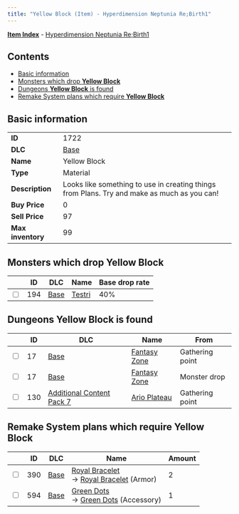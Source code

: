 ```yaml
---
title: "Yellow Block (Item) - Hyperdimension Neptunia Re;Birth1"
---
```


[**Item Index**](/neptunia/rb1/item/index.html) - [Hyperdimension Neptunia Re;Birth1](/neptunia/rb1)

## Contents

- [Basic information](#basic-information)
- [Monsters which drop **Yellow Block**](#monsters-which-drop-yellow-block)
- [Dungeons **Yellow Block** is found](#dungeons-yellow-block-is-found)
- [Remake System plans which require **Yellow Block**](#remake-system-plans-which-require-yellow-block)

## Basic information

|   |   |
| -- | -- |
| **ID** | 1722 |
| **DLC** | [Base](/neptunia/rb1/dlc/1-base.html) |
| **Name** | Yellow Block |
| **Type** | Material |
| **Description** | Looks like something to use in creating things from Plans. Try and make as much as you can! |
| **Buy Price** | 0 |
| **Sell Price** | 97 |
| **Max inventory** | 99 |

## Monsters which drop **Yellow Block**

|    | ID | DLC | Name | Base drop rate |
| -- | -- | --- | ---- | -------------- |
| <input type="checkbox" id="rb1-monster-1-194" class="trackbox" /> | 194 | [Base](/neptunia/rb1/dlc/1-base.html) | [Testri](/neptunia/rb1/monster/1-194-testri.html) | 40% |

## Dungeons **Yellow Block** is found

|    | ID | DLC | Name | From |
| -- | -- | --- | ---- | ---- |
| <input type="checkbox" id="rb1-dungeon-1-17" class="trackbox" /> | 17 | [Base](/neptunia/rb1/dlc/1-base.html) | [Fantasy Zone](/neptunia/rb1/dungeon/1-17-fantasy-zone.html) | Gathering point |
| <input type="checkbox" id="rb1-dungeon-1-17" class="trackbox" /> | 17 | [Base](/neptunia/rb1/dlc/1-base.html) | [Fantasy Zone](/neptunia/rb1/dungeon/1-17-fantasy-zone.html) | Monster drop |
| <input type="checkbox" id="rb1-dungeon-16-130" class="trackbox" /> | 130 | [Additional Content Pack 7](/neptunia/rb1/dlc/16-pack7.html) | [Ario Plateau](/neptunia/rb1/dungeon/16-130-ario-plateau.html) | Gathering point |

## Remake System plans which require **Yellow Block**

|    | ID | DLC | Name | Amount |
| -- | -- | --- | ---- | ------ |
| <input type="checkbox" id="rb1-remake-1-390" class="trackbox" /> | 390 | [Base](/neptunia/rb1/dlc/1-base.html) | [Royal Bracelet](/neptunia/rb1/remake/1-390-royal-bracelet.html)<br />→ [Royal Bracelet](/neptunia/rb1/item/1-2529-royal-bracelet.html) (Armor) | 2 |
| <input type="checkbox" id="rb1-remake-1-594" class="trackbox" /> | 594 | [Base](/neptunia/rb1/dlc/1-base.html) | [Green Dots](/neptunia/rb1/remake/1-594-green-dots.html)<br />→ [Green Dots](/neptunia/rb1/item/1-3184-green-dots.html) (Accessory) | 1 |